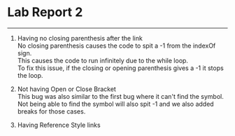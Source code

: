 # Lab Report 2 
---
1) Having no closing parenthesis after the link  
   No closing parenthesis causes the code to spit a -1 from the indexOf sign.  
   This causes the code to run infinitely due to the while loop.  
   To fix this issue, if the closing or opening parenthesis gives a -1 it stops the loop.  
   
2) Not having Open or Close Bracket  
   This bug was also similar to the first bug where it can't find the symbol.  
   Not being able to find the symbol will also spit -1 and we also added breaks for those cases.  
   
3) Having Reference Style links
